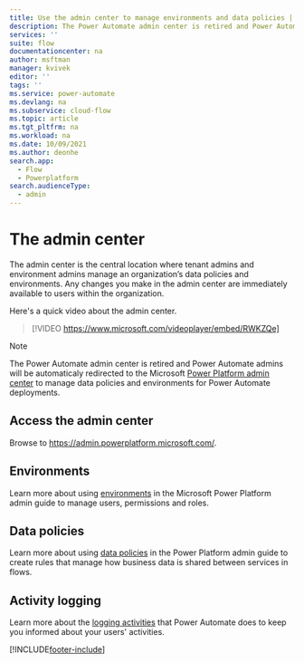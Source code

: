 ```yaml
---
title: Use the admin center to manage environments and data policies | Microsoft Docs
description: The Power Automate admin center is retired and Power Automate admins must use the Power Platform admin center to manage data policies and environments for Power Automate deployments.
services: ''
suite: flow
documentationcenter: na
author: msftman
manager: kvivek
editor: ''
tags: ''
ms.service: power-automate
ms.devlang: na
ms.subservice: cloud-flow
ms.topic: article
ms.tgt_pltfrm: na
ms.workload: na
ms.date: 10/09/2021
ms.author: deonhe
search.app: 
  - Flow
  - Powerplatform
search.audienceType: 
  - admin
---
```

# The admin center

The admin center is the central location where tenant admins and environment admins manage an organization’s data policies and environments. Any changes you make in the admin center are immediately available to users within the organization.

Here's a quick video about the admin center.

>[!VIDEO https://www.microsoft.com/videoplayer/embed/RWKZQe]

> [!NOTE]
> The Power Automate admin center is retired and Power Automate admins will be automaticaly redirected to the Microsoft [Power Platform admin center](https://aka.ms/ppac) to manage data policies and environments for Power Automate deployments.

## Access the admin center

Browse to <https://admin.powerplatform.microsoft.com/>.

## Environments

Learn more about using [environments](/power-platform/admin/environments-overview) in the Microsoft Power Platform admin guide to manage users, permissions and roles.

## Data policies

Learn more about using [data policies](/power-platform/admin/prevent-data-loss) in the Power Platform admin guide to create rules that manage how business data is shared between services in flows.

## Activity logging

Learn more about the [logging activities](/power-platform/admin/logging-power-automate) that Power Automate does to keep you informed about your users' activities.


[!INCLUDE[footer-include](includes/footer-banner.md)]